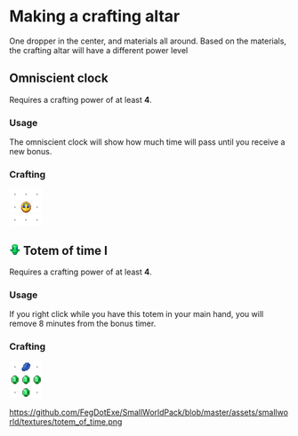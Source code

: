 # Making a crafting altar
One dropper in the center, and materials all around. Based on the materials, the crafting altar will have a different power level
## Omniscient clock
Requires a crafting power of at least **4**.
### Usage
The omniscient clock will show how much time will pass until you receive a new bonus.
### Crafting
<img src="../../../gitimages/empty.png" width=20><img src="../../../gitimages/empty.png" width=20><img src="../../../gitimages/empty.png" width=20>  
<img src="../../../gitimages/empty.png" width=20><img src="../../../gitimages/clock.png" width=20><img src="../../../gitimages/empty.png" width=20>  
<img src="../../../gitimages/empty.png" width=20><img src="../../../gitimages/empty.png" width=20><img src="../../../gitimages/empty.png" width=20>
## <img src="https://github.com/FegDotExe/SmallWorldPack/blob/master/assets/smallworld/textures/totem_of_time.png?raw=true" width=20> Totem of time I 
Requires a crafting power of at least **4**.
### Usage
If you right click while you have this totem in your main hand, you will remove 8 minutes from the bonus timer.
### Crafting
<img src="../../../gitimages/empty.png" width=20><img src="../../../gitimages/lapis_lazuli.png" width=20><img src="../../../gitimages/empty.png" width=20>  
<img src="../../../gitimages/emerald.png" width=20><img src="../../../gitimages/emerald.png" width=20><img src="../../../gitimages/emerald.png" width=20>  
<img src="../../../gitimages/empty.png" width=20><img src="../../../gitimages/emerald.png" width=20><img src="../../../gitimages/empty.png" width=20>

https://github.com/FegDotExe/SmallWorldPack/blob/master/assets/smallworld/textures/totem_of_time.png
